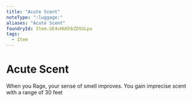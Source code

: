 ```yaml
---
title: "Acute Scent"
noteType: ":luggage:"
aliases: "Acute Scent"
foundryId: Item.UE4vHGKhbZDSULpu
tags:
  - Item
---
```


# Acute Scent

When you Rage, your sense of smell improves. You gain imprecise scent with a range of 30 feet
